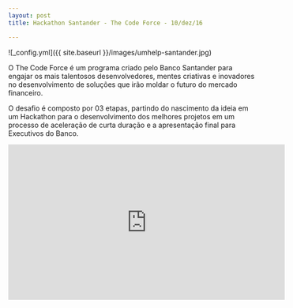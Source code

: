 ```yaml
---
layout: post
title: Hackathon Santander - The Code Force - 10/dez/16

---
```

![_config.yml]({{ site.baseurl }}/images/umhelp-santander.jpg)

O The Code Force é um programa criado pelo Banco Santander para engajar os mais talentosos desenvolvedores, mentes criativas e inovadores no desenvolvimento de soluções que irão moldar o futuro do mercado financeiro.

O desafio é composto por 03 etapas, partindo do nascimento da ideia em um Hackathon para o desenvolvimento dos melhores projetos em um processo de aceleração de curta duração e a apresentação final para Executivos do Banco.

<iframe width="560" height="315" src="https://www.youtube.com/embed/KucAN1gLWfI?rel=0" frameborder="0" allowfullscreen></iframe>

